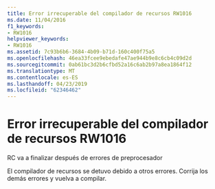 ```yaml
---
title: Error irrecuperable del compilador de recursos RW1016
ms.date: 11/04/2016
f1_keywords:
- RW1016
helpviewer_keywords:
- RW1016
ms.assetid: 7c93b6b6-3684-4b09-b71d-160c400f75a5
ms.openlocfilehash: 46ea33fcee9ebedafe47ae944b9e8c6cb4c09d2d
ms.sourcegitcommit: 0ab61bc3d2b6cfbd52a16c6ab2b97a8ea1864f12
ms.translationtype: MT
ms.contentlocale: es-ES
ms.lasthandoff: 04/23/2019
ms.locfileid: "62346462"
---
```

# <a name="resource-compiler-fatal-error-rw1016"></a>Error irrecuperable del compilador de recursos RW1016

RC va a finalizar después de errores de preprocesador

El compilador de recursos se detuvo debido a otros errores. Corrija los demás errores y vuelva a compilar.